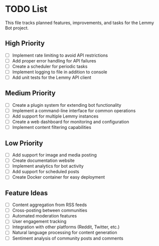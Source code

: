 # TODO List

This file tracks planned features, improvements, and tasks for the Lemmy Bot project.

## High Priority

- [ ] Implement rate limiting to avoid API restrictions
- [ ] Add proper error handling for API failures
- [ ] Create a scheduler for periodic tasks
- [ ] Implement logging to file in addition to console
- [ ] Add unit tests for the Lemmy API client

## Medium Priority

- [ ] Create a plugin system for extending bot functionality
- [ ] Implement a command-line interface for common operations
- [ ] Add support for multiple Lemmy instances
- [ ] Create a web dashboard for monitoring and configuration
- [ ] Implement content filtering capabilities

## Low Priority

- [ ] Add support for image and media posting
- [ ] Create documentation website
- [ ] Implement analytics for bot activity
- [ ] Add support for scheduled posts
- [ ] Create Docker container for easy deployment

## Feature Ideas

- [ ] Content aggregation from RSS feeds
- [ ] Cross-posting between communities
- [ ] Automated moderation features
- [ ] User engagement tracking
- [ ] Integration with other platforms (Reddit, Twitter, etc.)
- [ ] Natural language processing for content generation
- [ ] Sentiment analysis of community posts and comments